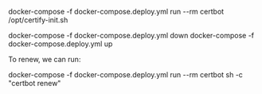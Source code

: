 docker-compose -f docker-compose.deploy.yml run --rm certbot /opt/certify-init.sh



docker-compose -f docker-compose.deploy.yml down
docker-compose -f docker-compose.deploy.yml up

To renew, we can run:

docker-compose -f docker-compose.deploy.yml run --rm certbot sh -c "certbot renew"
